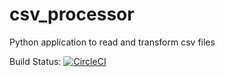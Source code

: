 # csv_processor
Python application to read and transform csv files 

Build Status:
[![CircleCI](https://circleci.com/gh/ejparz/csv_processor.svg?style=svg)](https://circleci.com/gh/ejparz/csv_processor)
